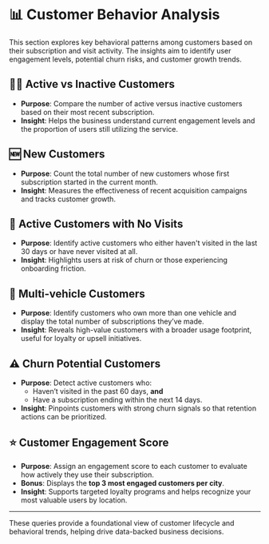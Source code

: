 # 📊 Customer Behavior Analysis

This section explores key behavioral patterns among customers based on their subscription and visit activity. The insights aim to identify user engagement levels, potential churn risks, and customer growth trends.

## 🧍‍♂️ Active vs Inactive Customers
- **Purpose**: Compare the number of active versus inactive customers based on their most recent subscription.
- **Insight**: Helps the business understand current engagement levels and the proportion of users still utilizing the service.

## 🆕 New Customers
- **Purpose**: Count the total number of new customers whose first subscription started in the current month.
- **Insight**: Measures the effectiveness of recent acquisition campaigns and tracks customer growth.

## 🚫 Active Customers with No Visits
- **Purpose**: Identify active customers who either haven't visited in the last 30 days or have never visited at all.
- **Insight**: Highlights users at risk of churn or those experiencing onboarding friction.

## 🚗 Multi-vehicle Customers
- **Purpose**: Identify customers who own more than one vehicle and display the total number of subscriptions they’ve made.
- **Insight**: Reveals high-value customers with a broader usage footprint, useful for loyalty or upsell initiatives.

## ⚠️ Churn Potential Customers
- **Purpose**: Detect active customers who:
  - Haven’t visited in the past 60 days, **and**
  - Have a subscription ending within the next 14 days.
- **Insight**: Pinpoints customers with strong churn signals so that retention actions can be prioritized.

## ⭐ Customer Engagement Score
- **Purpose**: Assign an engagement score to each customer to evaluate how actively they use their subscription.
- **Bonus**: Displays the **top 3 most engaged customers per city**.
- **Insight**: Supports targeted loyalty programs and helps recognize your most valuable users by location.

---

These queries provide a foundational view of customer lifecycle and behavioral trends, helping drive data-backed business decisions.
